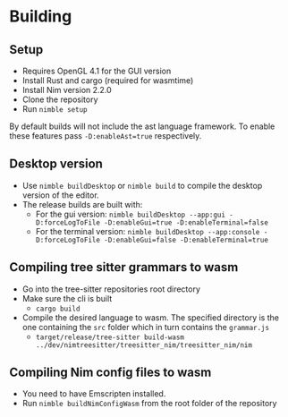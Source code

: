 # Building

## Setup
- Requires OpenGL 4.1 for the GUI version
- Install Rust and cargo (required for wasmtime)
- Install Nim version 2.2.0
- Clone the repository
- Run `nimble setup`

By default builds will not include the ast language framework.
To enable these features pass `-D:enableAst=true` respectively.

## Desktop version
- Use `nimble buildDesktop` or `nimble build` to compile the desktop version of the editor.
- The release builds are built with:
  - For the gui version: `nimble buildDesktop --app:gui -D:forceLogToFile -D:enableGui=true -D:enableTerminal=false`
  - For the terminal version: `nimble buildDesktop --app:console -D:forceLogToFile -D:enableGui=false -D:enableTerminal=true`

## Compiling tree sitter grammars to wasm
- Go into the tree-sitter repositories root directory
- Make sure the cli is built
  - `cargo build`
- Compile the desired language to wasm. The specified directory is the one containing the `src` folder which in turn contains the `grammar.js`
  - `target/release/tree-sitter build-wasm ../dev/nimtreesitter/treesitter_nim/treesitter_nim/nim`

## Compiling Nim config files to wasm
- You need to have Emscripten installed.
- Run `nimble buildNimConfigWasm` from the root folder of the repository
